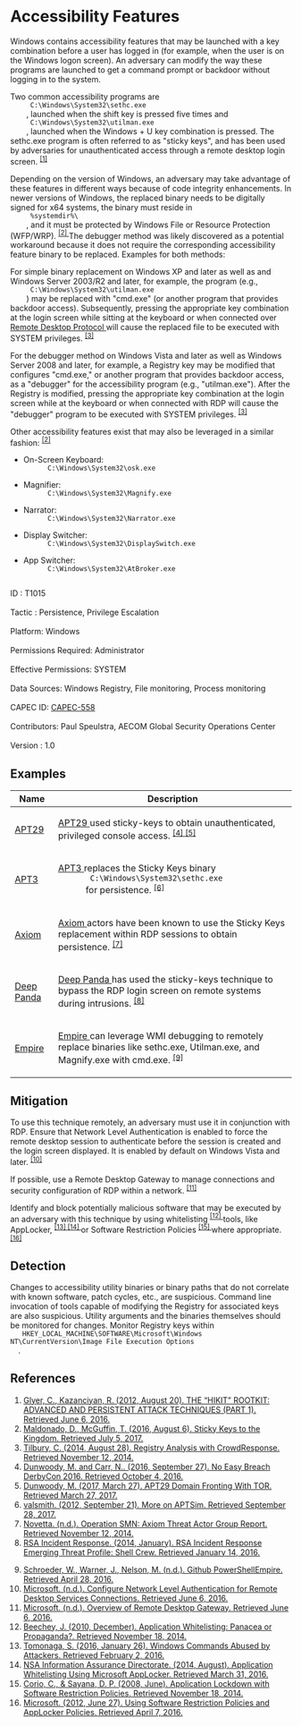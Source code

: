 <div class="container-fluid">
 <h1>
  Accessibility Features
 </h1>
 <div class="row">
  <div class="col-md-8 description-body">
   <p>
    Windows contains accessibility features that may be launched with a key combination before a user has logged in (for example, when the user is on the Windows logon screen). An adversary can modify the way these programs are launched to get a command prompt or backdoor without logging in to the system.
   </p>
   <p>
    Two common accessibility programs are
    <code>
     C:\Windows\System32\sethc.exe
    </code>
    , launched when the shift key is pressed five times and
    <code>
     C:\Windows\System32\utilman.exe
    </code>
    , launched when the Windows + U key combination is pressed. The sethc.exe program is often referred to as "sticky keys", and has been used by adversaries for unauthenticated access through a remote desktop login screen.
    <span class="scite-citeref-number" data-reference="FireEye Hikit Rootkit" id="scite-ref-1-a">
     <sup>
      <a aria-describedby="qtip-0" data-hasqtip="0" href="https://www.fireeye.com/blog/threat-research/2012/08/hikit-rootkit-advanced-persistent-attack-techniques-part-1.html" target="_blank">
       [1]
      </a>
     </sup>
    </span>
   </p>
   <p>
    Depending on the version of Windows, an adversary may take advantage of these features in different ways because of code integrity enhancements. In newer versions of Windows, the replaced binary needs to be digitally signed for x64 systems, the binary must reside in
    <code>
     %systemdir%\
    </code>
    , and it must be protected by Windows File or Resource Protection (WFP/WRP).
    <span class="scite-citeref-number" data-reference="DEFCON2016 Sticky Keys" id="scite-ref-2-a">
     <sup>
      <a aria-describedby="qtip-1" data-hasqtip="1" href="https://www.slideshare.net/DennisMaldonado5/sticky-keys-to-the-kingdom" target="_blank">
       [2]
      </a>
     </sup>
    </span>
    The debugger method was likely discovered as a potential workaround because it does not require the corresponding accessibility feature binary to be replaced. Examples for both methods:
   </p>
   <p>
    For simple binary replacement on Windows XP and later as well as and Windows Server 2003/R2 and later, for example, the program (e.g.,
    <code>
     C:\Windows\System32\utilman.exe
    </code>
    ) may be replaced with "cmd.exe" (or another program that provides backdoor access). Subsequently, pressing the appropriate key combination at the login screen while sitting at the keyboard or when connected over
    <a href="https://attack.mitre.org/techniques/T1076">
     Remote Desktop Protocol
    </a>
    will cause the replaced file to be executed with SYSTEM privileges.
    <span class="scite-citeref-number" data-reference="Tilbury 2014" id="scite-ref-3-a">
     <sup>
      <a aria-describedby="qtip-2" data-hasqtip="2" href="http://blog.crowdstrike.com/registry-analysis-with-crowdresponse/" target="_blank">
       [3]
      </a>
     </sup>
    </span>
   </p>
   <p>
    For the debugger method on Windows Vista and later as well as Windows Server 2008 and later, for example, a Registry key may be modified that configures "cmd.exe," or another program that provides backdoor access, as a "debugger" for the accessibility program (e.g., "utilman.exe"). After the Registry is modified, pressing the appropriate key combination at the login screen while at the keyboard or when connected with RDP will cause the "debugger" program to be executed with SYSTEM privileges.
    <span class="scite-citeref-number" data-reference="Tilbury 2014" id="scite-ref-3-a">
     <sup>
      <a aria-describedby="qtip-2" data-hasqtip="2" href="http://blog.crowdstrike.com/registry-analysis-with-crowdresponse/" target="_blank">
       [3]
      </a>
     </sup>
    </span>
   </p>
   <p>
    Other accessibility features exist that may also be leveraged in a similar fashion:
    <span class="scite-citeref-number" data-reference="DEFCON2016 Sticky Keys" id="scite-ref-2-a">
     <sup>
      <a aria-describedby="qtip-1" data-hasqtip="1" href="https://www.slideshare.net/DennisMaldonado5/sticky-keys-to-the-kingdom" target="_blank">
       [2]
      </a>
     </sup>
    </span>
   </p>
   <ul>
    <li>
     On-Screen Keyboard:
     <code>
      C:\Windows\System32\osk.exe
     </code>
    </li>
    <li>
     Magnifier:
     <code>
      C:\Windows\System32\Magnify.exe
     </code>
    </li>
    <li>
     Narrator:
     <code>
      C:\Windows\System32\Narrator.exe
     </code>
    </li>
    <li>
     Display Switcher:
     <code>
      C:\Windows\System32\DisplaySwitch.exe
     </code>
    </li>
    <li>
     App Switcher:
     <code>
      C:\Windows\System32\AtBroker.exe
     </code>
    </li>
   </ul>
  </div>
  <div class="col-md-4">
   <div class="card">
    <div class="card-body">
     <div class="card-data">
      <span class="h5 card-title">
       ID
      </span>
      : T1015
      <br/>
      <br/>
     </div>
     <div class="card-data">
      <span class="h5 card-title">
      </span>
     </div>
     <div class="card-data">
      <span class="h5 card-title">
       Tactic
      </span>
      : Persistence, Privilege Escalation
      <br/>
      <br/>
     </div>
     <div class="card-data">
      <span class="h5 card-title">
       Platform:
      </span>
      Windows
      <br/>
      <br/>
     </div>
     <div class="card-data">
      <span class="h5 card-title">
      </span>
     </div>
     <div class="card-data">
      <span class="h5 card-title">
       Permissions Required:
      </span>
      Administrator
      <br/>
      <br/>
     </div>
     <div class="card-data">
      <span class="h5 card-title">
       Effective Permissions:
      </span>
      SYSTEM
      <br/>
      <br/>
     </div>
     <div class="card-data">
      <span class="h5 card-title">
       Data Sources:
      </span>
      Windows Registry, File monitoring, Process monitoring
      <br/>
      <br/>
     </div>
     <div class="card-data">
      <span class="h5 card-title">
      </span>
     </div>
     <div class="card-data">
      <span class="h5 card-title">
      </span>
     </div>
     <div class="card-data">
      <span class="h5 card-title">
      </span>
     </div>
     <div class="card-data">
      <span class="h5 card-title">
      </span>
     </div>
     <div class="card-data">
      <span class="h5 card-title">
       CAPEC ID:
      </span>
      <a href="https://capec.mitre.org/data/definitions/558.html" target="_blank">
       CAPEC-558
      </a>
      <br/>
      <br/>
     </div>
     <div class="card-data">
      <span class="h5 card-title">
      </span>
     </div>
     <div class="card-data">
      <span class="h5 card-title">
       Contributors:
      </span>
      Paul Speulstra, AECOM Global Security Operations Center
      <br/>
      <br/>
     </div>
     <div class="card-data">
      <span class="h5 card-title">
       Version
      </span>
      : 1.0
     </div>
    </div>
   </div>
  </div>
 </div>
 <h2 class="pt-3" id="examples">
  Examples
 </h2>
 <table class="table table-bordered table-light mt-2">
  <thead>
   <tr>
    <th scope="col">
     Name
    </th>
    <th scope="col">
     Description
    </th>
   </tr>
  </thead>
  <tbody class="bg-white">
   <tr>
    <td>
     <a href="https://attack.mitre.org/groups/G0016">
      APT29
     </a>
    </td>
    <td>
     <p>
      <a href="https://attack.mitre.org/groups/G0016">
       APT29
      </a>
      used sticky-keys to obtain unauthenticated, privileged console access.
      <span class="scite-citeref-number" data-reference="Mandiant No Easy Breach" id="scite-ref-4-a" onclick="scrollToRef('scite-4')">
       <sup>
        <a aria-describedby="qtip-3" data-hasqtip="3" href="http://www.slideshare.net/MatthewDunwoody1/no-easy-breach-derby-con-2016" target="_blank">
         [4]
        </a>
       </sup>
      </span>
      <span class="scite-citeref-number" data-reference="FireEye APT29 Domain Fronting" id="scite-ref-5-a" onclick="scrollToRef('scite-5')">
       <sup>
        <a aria-describedby="qtip-4" data-hasqtip="4" href="https://www.fireeye.com/blog/threat-research/2017/03/apt29_domain_frontin.html" target="_blank">
         [5]
        </a>
       </sup>
      </span>
     </p>
    </td>
   </tr>
   <tr>
    <td>
     <a href="https://attack.mitre.org/groups/G0022">
      APT3
     </a>
    </td>
    <td>
     <p>
      <a href="https://attack.mitre.org/groups/G0022">
       APT3
      </a>
      replaces the Sticky Keys binary
      <code>
       C:\Windows\System32\sethc.exe
      </code>
      for persistence.
      <span class="scite-citeref-number" data-reference="aptsim" id="scite-ref-6-a" onclick="scrollToRef('scite-6')">
       <sup>
        <a aria-describedby="qtip-5" data-hasqtip="5" href="http://carnal0wnage.attackresearch.com/2012/09/more-on-aptsim.html" target="_blank">
         [6]
        </a>
       </sup>
      </span>
     </p>
    </td>
   </tr>
   <tr>
    <td>
     <a href="https://attack.mitre.org/groups/G0001">
      Axiom
     </a>
    </td>
    <td>
     <p>
      <a href="https://attack.mitre.org/groups/G0001">
       Axiom
      </a>
      actors have been known to use the Sticky Keys replacement within RDP sessions to obtain persistence.
      <span class="scite-citeref-number" data-reference="Novetta-Axiom" id="scite-ref-7-a" onclick="scrollToRef('scite-7')">
       <sup>
        <a aria-describedby="qtip-6" data-hasqtip="6" href="http://www.novetta.com/wp-content/uploads/2014/11/Executive_Summary-Final_1.pdf" target="_blank">
         [7]
        </a>
       </sup>
      </span>
     </p>
    </td>
   </tr>
   <tr>
    <td>
     <a href="https://attack.mitre.org/groups/G0009">
      Deep Panda
     </a>
    </td>
    <td>
     <p>
      <a href="https://attack.mitre.org/groups/G0009">
       Deep Panda
      </a>
      has used the sticky-keys technique to bypass the RDP login screen on remote systems during intrusions.
      <span class="scite-citeref-number" data-reference="RSA Shell Crew" id="scite-ref-8-a" onclick="scrollToRef('scite-8')">
       <sup>
        <a aria-describedby="qtip-7" data-hasqtip="7" href="https://www.emc.com/collateral/white-papers/h12756-wp-shell-crew.pdf" target="_blank">
         [8]
        </a>
       </sup>
      </span>
     </p>
    </td>
   </tr>
   <tr>
    <td>
     <a href="https://attack.mitre.org/software/S0363">
      Empire
     </a>
    </td>
    <td>
     <p>
      <a href="https://attack.mitre.org/software/S0363">
       Empire
      </a>
      can leverage WMI debugging to remotely replace binaries like sethc.exe, Utilman.exe, and Magnify.exe with cmd.exe.
      <span class="scite-citeref-number" data-reference="Github PowerShell Empire" id="scite-ref-9-a" onclick="scrollToRef('scite-9')">
       <sup>
        <a aria-describedby="qtip-8" data-hasqtip="8" href="https://github.com/PowerShellEmpire/Empire" target="_blank">
         [9]
        </a>
       </sup>
      </span>
     </p>
    </td>
   </tr>
  </tbody>
 </table>
 <h2 class="pt-3" id="mitigation">
  Mitigation
 </h2>
 <p>
  To use this technique remotely, an adversary must use it in conjunction with RDP. Ensure that Network Level Authentication is enabled to force the remote desktop session to authenticate before the session is created and the login screen displayed. It is enabled by default on Windows Vista and later.
  <span class="scite-citeref-number" data-reference="TechNet RDP NLA" id="scite-ref-10-a">
   <sup>
    <a aria-describedby="qtip-9" data-hasqtip="9" href="https://technet.microsoft.com/en-us/library/cc732713.aspx" target="_blank">
     [10]
    </a>
   </sup>
  </span>
 </p>
 <p>
  If possible, use a Remote Desktop Gateway to manage connections and security configuration of RDP within a network.
  <span class="scite-citeref-number" data-reference="TechNet RDP Gateway" id="scite-ref-11-a">
   <sup>
    <a aria-describedby="qtip-10" data-hasqtip="10" href="https://technet.microsoft.com/en-us/library/cc731150.aspx" target="_blank">
     [11]
    </a>
   </sup>
  </span>
 </p>
 <p>
  Identify and block potentially malicious software that may be executed by an adversary with this technique by using whitelisting
  <span class="scite-citeref-number" data-reference="Beechey 2010" id="scite-ref-12-a">
   <sup>
    <a aria-describedby="qtip-11" data-hasqtip="11" href="http://www.sans.org/reading-room/whitepapers/application/application-whitelisting-panacea-propaganda-33599" target="_blank">
     [12]
    </a>
   </sup>
  </span>
  tools, like AppLocker,
  <span class="scite-citeref-number" data-reference="Windows Commands JPCERT" id="scite-ref-13-a">
   <sup>
    <a aria-describedby="qtip-12" data-hasqtip="12" href="http://blog.jpcert.or.jp/2016/01/windows-commands-abused-by-attackers.html" target="_blank">
     [13]
    </a>
   </sup>
  </span>
  <span class="scite-citeref-number" data-reference="NSA MS AppLocker" id="scite-ref-14-a">
   <sup>
    <a aria-describedby="qtip-13" data-hasqtip="13" href="https://www.iad.gov/iad/library/ia-guidance/tech-briefs/application-whitelisting-using-microsoft-applocker.cfm" target="_blank">
     [14]
    </a>
   </sup>
  </span>
  or Software Restriction Policies
  <span class="scite-citeref-number" data-reference="Corio 2008" id="scite-ref-15-a">
   <sup>
    <a aria-describedby="qtip-14" data-hasqtip="14" href="http://technet.microsoft.com/en-us/magazine/2008.06.srp.aspx" target="_blank">
     [15]
    </a>
   </sup>
  </span>
  where appropriate.
  <span class="scite-citeref-number" data-reference="TechNet Applocker vs SRP" id="scite-ref-16-a">
   <sup>
    <a aria-describedby="qtip-15" data-hasqtip="15" href="https://technet.microsoft.com/en-us/library/ee791851.aspx" target="_blank">
     [16]
    </a>
   </sup>
  </span>
 </p>
 <h2 class="pt-3" id="detection">
  Detection
 </h2>
 <p>
  Changes to accessibility utility binaries or binary paths that do not correlate with known software, patch cycles, etc., are suspicious. Command line invocation of tools capable of modifying the Registry for associated keys are also suspicious. Utility arguments and the binaries themselves should be monitored for changes. Monitor Registry keys within
  <code>
   HKEY_LOCAL_MACHINE\SOFTWARE\Microsoft\Windows NT\CurrentVersion\Image File Execution Options
  </code>
  .
 </p>
 <h2 class="pt-3" id="references">
  References
 </h2>
 <div class="row">
  <div class="col">
   <ol>
    <li>
     <span class="scite-citation" id="scite-1">
      <span class="scite-citation-text">
       <a class="external text" href="https://www.fireeye.com/blog/threat-research/2012/08/hikit-rootkit-advanced-persistent-attack-techniques-part-1.html" name="scite-1" rel="nofollow" target="_blank">
        Glyer, C., Kazanciyan, R. (2012, August 20). THE “HIKIT” ROOTKIT: ADVANCED AND PERSISTENT ATTACK TECHNIQUES (PART 1). Retrieved June 6, 2016.
       </a>
      </span>
     </span>
    </li>
    <li>
     <span class="scite-citation" id="scite-2">
      <span class="scite-citation-text">
       <a class="external text" href="https://www.slideshare.net/DennisMaldonado5/sticky-keys-to-the-kingdom" name="scite-2" rel="nofollow" target="_blank">
        Maldonado, D., McGuffin, T. (2016, August 6). Sticky Keys to the Kingdom. Retrieved July 5, 2017.
       </a>
      </span>
     </span>
    </li>
    <li>
     <span class="scite-citation" id="scite-3">
      <span class="scite-citation-text">
       <a class="external text" href="http://blog.crowdstrike.com/registry-analysis-with-crowdresponse/" name="scite-3" rel="nofollow" target="_blank">
        Tilbury, C. (2014, August 28). Registry Analysis with CrowdResponse. Retrieved November 12, 2014.
       </a>
      </span>
     </span>
    </li>
    <li>
     <span class="scite-citation" id="scite-4">
      <span class="scite-citation-text">
       <a class="external text" href="http://www.slideshare.net/MatthewDunwoody1/no-easy-breach-derby-con-2016" name="scite-4" rel="nofollow" target="_blank">
        Dunwoody, M. and Carr, N.. (2016, September 27). No Easy Breach DerbyCon 2016. Retrieved October 4, 2016.
       </a>
      </span>
     </span>
    </li>
    <li>
     <span class="scite-citation" id="scite-5">
      <span class="scite-citation-text">
       <a class="external text" href="https://www.fireeye.com/blog/threat-research/2017/03/apt29_domain_frontin.html" name="scite-5" rel="nofollow" target="_blank">
        Dunwoody, M. (2017, March 27). APT29 Domain Fronting With TOR. Retrieved March 27, 2017.
       </a>
      </span>
     </span>
    </li>
    <li>
     <span class="scite-citation" id="scite-6">
      <span class="scite-citation-text">
       <a class="external text" href="http://carnal0wnage.attackresearch.com/2012/09/more-on-aptsim.html" name="scite-6" rel="nofollow" target="_blank">
        valsmith. (2012, September 21). More on APTSim. Retrieved September 28, 2017.
       </a>
      </span>
     </span>
    </li>
    <li>
     <span class="scite-citation" id="scite-7">
      <span class="scite-citation-text">
       <a class="external text" href="http://www.novetta.com/wp-content/uploads/2014/11/Executive_Summary-Final_1.pdf" name="scite-7" rel="nofollow" target="_blank">
        Novetta. (n.d.). Operation SMN: Axiom Threat Actor Group Report. Retrieved November 12, 2014.
       </a>
      </span>
     </span>
    </li>
    <li>
     <span class="scite-citation" id="scite-8">
      <span class="scite-citation-text">
       <a class="external text" href="https://www.emc.com/collateral/white-papers/h12756-wp-shell-crew.pdf" name="scite-8" rel="nofollow" target="_blank">
        RSA Incident Response. (2014, January). RSA Incident Response Emerging Threat Profile: Shell Crew. Retrieved January 14, 2016.
       </a>
      </span>
     </span>
    </li>
   </ol>
  </div>
  <div class="col">
   <ol start="9.0">
    <li>
     <span class="scite-citation" id="scite-9">
      <span class="scite-citation-text">
       <a class="external text" href="https://github.com/PowerShellEmpire/Empire" name="scite-9" rel="nofollow" target="_blank">
        Schroeder, W., Warner, J., Nelson, M. (n.d.). Github PowerShellEmpire. Retrieved April 28, 2016.
       </a>
      </span>
     </span>
    </li>
    <li>
     <span class="scite-citation" id="scite-10">
      <span class="scite-citation-text">
       <a class="external text" href="https://technet.microsoft.com/en-us/library/cc732713.aspx" name="scite-10" rel="nofollow" target="_blank">
        Microsoft. (n.d.). Configure Network Level Authentication for Remote Desktop Services Connections. Retrieved June 6, 2016.
       </a>
      </span>
     </span>
    </li>
    <li>
     <span class="scite-citation" id="scite-11">
      <span class="scite-citation-text">
       <a class="external text" href="https://technet.microsoft.com/en-us/library/cc731150.aspx" name="scite-11" rel="nofollow" target="_blank">
        Microsoft. (n.d.). Overview of Remote Desktop Gateway. Retrieved June 6, 2016.
       </a>
      </span>
     </span>
    </li>
    <li>
     <span class="scite-citation" id="scite-12">
      <span class="scite-citation-text">
       <a class="external text" href="http://www.sans.org/reading-room/whitepapers/application/application-whitelisting-panacea-propaganda-33599" name="scite-12" rel="nofollow" target="_blank">
        Beechey, J. (2010, December). Application Whitelisting: Panacea or Propaganda?. Retrieved November 18, 2014.
       </a>
      </span>
     </span>
    </li>
    <li>
     <span class="scite-citation" id="scite-13">
      <span class="scite-citation-text">
       <a class="external text" href="http://blog.jpcert.or.jp/2016/01/windows-commands-abused-by-attackers.html" name="scite-13" rel="nofollow" target="_blank">
        Tomonaga, S. (2016, January 26). Windows Commands Abused by Attackers. Retrieved February 2, 2016.
       </a>
      </span>
     </span>
    </li>
    <li>
     <span class="scite-citation" id="scite-14">
      <span class="scite-citation-text">
       <a class="external text" href="https://www.iad.gov/iad/library/ia-guidance/tech-briefs/application-whitelisting-using-microsoft-applocker.cfm" name="scite-14" rel="nofollow" target="_blank">
        NSA Information Assurance Directorate. (2014, August). Application Whitelisting Using Microsoft AppLocker. Retrieved March 31, 2016.
       </a>
      </span>
     </span>
    </li>
    <li>
     <span class="scite-citation" id="scite-15">
      <span class="scite-citation-text">
       <a class="external text" href="http://technet.microsoft.com/en-us/magazine/2008.06.srp.aspx" name="scite-15" rel="nofollow" target="_blank">
        Corio, C., &amp; Sayana, D. P. (2008, June). Application Lockdown with Software Restriction Policies. Retrieved November 18, 2014.
       </a>
      </span>
     </span>
    </li>
    <li>
     <span class="scite-citation" id="scite-16">
      <span class="scite-citation-text">
       <a class="external text" href="https://technet.microsoft.com/en-us/library/ee791851.aspx" name="scite-16" rel="nofollow" target="_blank">
        Microsoft. (2012, June 27). Using Software Restriction Policies and AppLocker Policies. Retrieved April 7, 2016.
       </a>
      </span>
     </span>
    </li>
   </ol>
  </div>
 </div>
</div>
